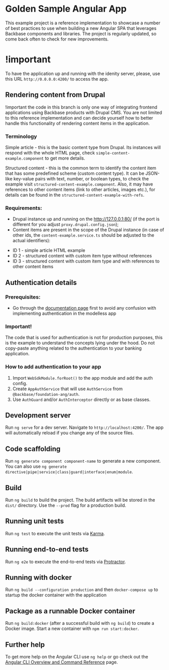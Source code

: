 # Golden Sample Angular App

This example project is a reference implementation to showcase a number of best practices to use when building a new Angular SPA that leverages Backbase components and libraries. The project is regularly updated, so come back often to check for new improvements.

# !important

To have the application up and running with the idenity server, please, use this URL `http://0.0.0.0:4200/` to access the app.

## Rendering content from Drupal

!important the code in this branch is only one way of integrating frontend applications using Backbase products with Drupal CMS. You are not limited to this reference implementation and can decide yourself how to better handle this functionality of rendering content items in the application.

### Terminology

Simple article - this is the basic content type from Drupal. Its instances will respond with the whole HTML page, check `simple-content-example.component` to get more details.

Structured content - this is the common term to identify the content item that has some predefined scheme (custom content type). It can be JSON-like key-value pairs with text, number, or boolean types, to check the example visit `structured-content-example.component`. Also, it may have references to other content items (link to other articles, images etc.), for details can be found in the `structured-content-example-with-refs`.

### Requirements:

- Drupal instance up and running on the http://127.0.0.1:80/ (if the port is different for you adjust `proxy.drupal.config.json`);
- Content items are present in the scope of the Drupal instance (in case of other ids, the `content-example.service.ts` should be adjusted to the actual identifiers):
* ID 1 - simple article HTML example 
* ID 2 - structured content with custom item type without references
* ID 3 - structured content with custom item type and with references to other content items

## Authentication details

### Prerequisites:
- Go through the [documentation page](https://community.backbase.com/documentation/foundation_angular/latest/authenticate_users) first to avoid any confusion with implementing authentication in the modelless app 

### Important!

The code that is used for authentication is not for production purposes, this is the example to understand the concepts lying under the hood.
Do not copy-paste anything related to the authentication to your banking application.

### How to add authentication to your app

1. Import `WebSdkModule.forRoot()` to the app module and add the auth config.
2. Create `AppAuthService` that will use `AuthService` from `@backbase/foundation-ang/auth`.
3. Use `AuthGuard` and/or `AuthInterceptor` directly or as base classes.

## Development server

Run `ng serve` for a dev server. Navigate to `http://localhost:4200/`. The app will automatically reload if you change any of the source files.

## Code scaffolding

Run `ng generate component component-name` to generate a new component. You can also use `ng generate directive|pipe|service|class|guard|interface|enum|module`.

## Build

Run `ng build` to build the project. The build artifacts will be stored in the `dist/` directory. Use the `--prod` flag for a production build.

## Running unit tests

Run `ng test` to execute the unit tests via [Karma](https://karma-runner.github.io).

## Running end-to-end tests

Run `ng e2e` to execute the end-to-end tests via [Protractor](http://www.protractortest.org/).

## Running with docker

Run `ng build --configuration production` and then `docker-compose up` to startup the docker container with the application

## Package as a runnable Docker container

Run `ng build:docker` (after a successful build with `ng build`) to create a Docker image. Start a new container with `npm run start:docker`.

## Further help

To get more help on the Angular CLI use `ng help` or go check out the [Angular CLI Overview and Command Reference](https://angular.io/cli) page.
